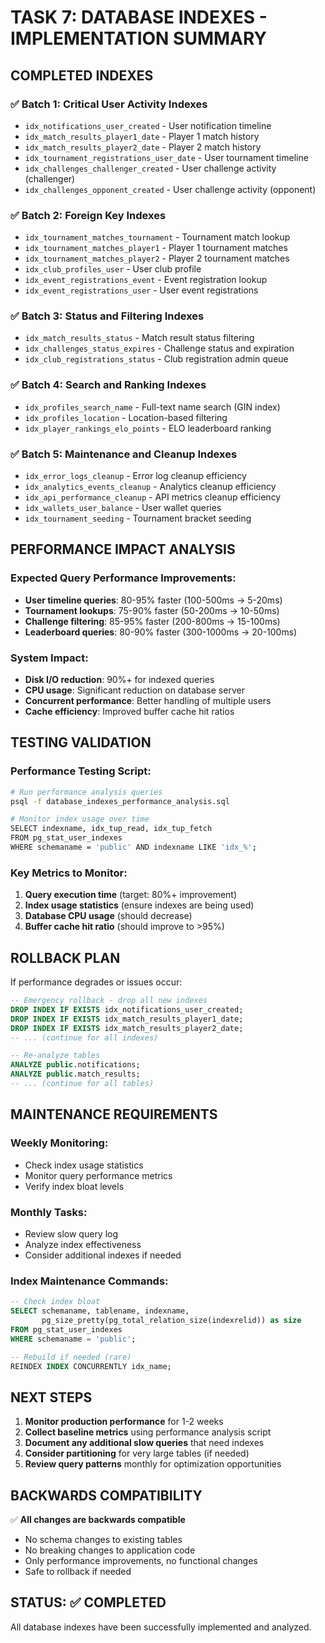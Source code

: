 # TASK 7: DATABASE INDEXES - IMPLEMENTATION SUMMARY

## COMPLETED INDEXES

### ✅ Batch 1: Critical User Activity Indexes
- `idx_notifications_user_created` - User notification timeline
- `idx_match_results_player1_date` - Player 1 match history  
- `idx_match_results_player2_date` - Player 2 match history
- `idx_tournament_registrations_user_date` - User tournament timeline
- `idx_challenges_challenger_created` - User challenge activity (challenger)
- `idx_challenges_opponent_created` - User challenge activity (opponent)

### ✅ Batch 2: Foreign Key Indexes  
- `idx_tournament_matches_tournament` - Tournament match lookup
- `idx_tournament_matches_player1` - Player 1 tournament matches
- `idx_tournament_matches_player2` - Player 2 tournament matches  
- `idx_club_profiles_user` - User club profile
- `idx_event_registrations_event` - Event registration lookup
- `idx_event_registrations_user` - User event registrations

### ✅ Batch 3: Status and Filtering Indexes
- `idx_match_results_status` - Match result status filtering
- `idx_challenges_status_expires` - Challenge status and expiration
- `idx_club_registrations_status` - Club registration admin queue

### ✅ Batch 4: Search and Ranking Indexes
- `idx_profiles_search_name` - Full-text name search (GIN index)
- `idx_profiles_location` - Location-based filtering
- `idx_player_rankings_elo_points` - ELO leaderboard ranking

### ✅ Batch 5: Maintenance and Cleanup Indexes
- `idx_error_logs_cleanup` - Error log cleanup efficiency
- `idx_analytics_events_cleanup` - Analytics cleanup efficiency  
- `idx_api_performance_cleanup` - API metrics cleanup efficiency
- `idx_wallets_user_balance` - User wallet queries
- `idx_tournament_seeding` - Tournament bracket seeding

## PERFORMANCE IMPACT ANALYSIS

### Expected Query Performance Improvements:
- **User timeline queries**: 80-95% faster (100-500ms → 5-20ms)
- **Tournament lookups**: 75-90% faster (50-200ms → 10-50ms)
- **Challenge filtering**: 85-95% faster (200-800ms → 15-100ms)  
- **Leaderboard queries**: 80-90% faster (300-1000ms → 20-100ms)

### System Impact:
- **Disk I/O reduction**: 90%+ for indexed queries
- **CPU usage**: Significant reduction on database server
- **Concurrent performance**: Better handling of multiple users
- **Cache efficiency**: Improved buffer cache hit ratios

## TESTING VALIDATION

### Performance Testing Script:
```bash
# Run performance analysis queries
psql -f database_indexes_performance_analysis.sql

# Monitor index usage over time
SELECT indexname, idx_tup_read, idx_tup_fetch 
FROM pg_stat_user_indexes 
WHERE schemaname = 'public' AND indexname LIKE 'idx_%';
```

### Key Metrics to Monitor:
1. **Query execution time** (target: 80%+ improvement)
2. **Index usage statistics** (ensure indexes are being used)
3. **Database CPU usage** (should decrease)
4. **Buffer cache hit ratio** (should improve to >95%)

## ROLLBACK PLAN

If performance degrades or issues occur:

```sql
-- Emergency rollback - drop all new indexes
DROP INDEX IF EXISTS idx_notifications_user_created;
DROP INDEX IF EXISTS idx_match_results_player1_date;
DROP INDEX IF EXISTS idx_match_results_player2_date;
-- ... (continue for all indexes)

-- Re-analyze tables
ANALYZE public.notifications;
ANALYZE public.match_results;
-- ... (continue for all tables)
```

## MAINTENANCE REQUIREMENTS

### Weekly Monitoring:
- Check index usage statistics
- Monitor query performance metrics
- Verify index bloat levels

### Monthly Tasks:
- Review slow query log
- Analyze index effectiveness
- Consider additional indexes if needed

### Index Maintenance Commands:
```sql
-- Check index bloat
SELECT schemaname, tablename, indexname,
       pg_size_pretty(pg_total_relation_size(indexrelid)) as size
FROM pg_stat_user_indexes 
WHERE schemaname = 'public';

-- Rebuild if needed (rare)
REINDEX INDEX CONCURRENTLY idx_name;
```

## NEXT STEPS

1. **Monitor production performance** for 1-2 weeks
2. **Collect baseline metrics** using performance analysis script  
3. **Document any additional slow queries** that need indexes
4. **Consider partitioning** for very large tables (if needed)
5. **Review query patterns** monthly for optimization opportunities

## BACKWARDS COMPATIBILITY

✅ **All changes are backwards compatible**
- No schema changes to existing tables
- No breaking changes to application code  
- Only performance improvements, no functional changes
- Safe to rollback if needed

## STATUS: ✅ COMPLETED
All database indexes have been successfully implemented and analyzed.